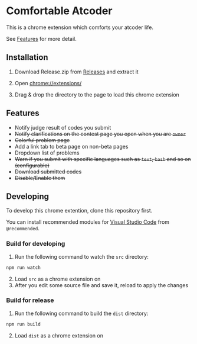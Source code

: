 # Comfortable Atcoder
This is a chrome extension which comforts your atcoder life.

See [Features](#Features) for more detail.

## Installation
1. Download Release.zip from [Releases](https://github.com/drafear/comfortable-atcoder/releases) and extract it

2. Open [chrome://extensions/](chrome://extensions/)

3. Drag & drop the directory to the page to load this chrome extension
<!-- Visit the [website](http://hoge.com) and -->

## Features
- Notify judge result of codes you submit
- ~~Notify clarifications on the contest page you open when you are `owner`~~
- ~~Colorful problem page~~
- Add a link tab to beta page on non-beta pages
- Dropdown list of problems
- ~~Warn if you submit with specific languages such as `text`, `bash` and so on (configurable)~~
- ~~Download submitted codes~~
- ~~Disable/Enable them~~

## Developing
To develop this chrome extention, clone this repository first.

You can install recommended modules for [Visual Studio Code](https://code.visualstudio.com/) from `@recommended`.

### Build for developing
1. Run the following command to watch the `src` directory:
```bash
npm run watch
```
2. Load `src` as a chrome extension on [](chrome://extensions/)
3. After you edit some source file and save it, reload [](chrome://extensions/) to apply the changes

### Build for release
1. Run the following command to build the `dist` directory:
```bash
npm run build
```
2. Load `dist` as a chrome extension on [](chrome://extensions/)
